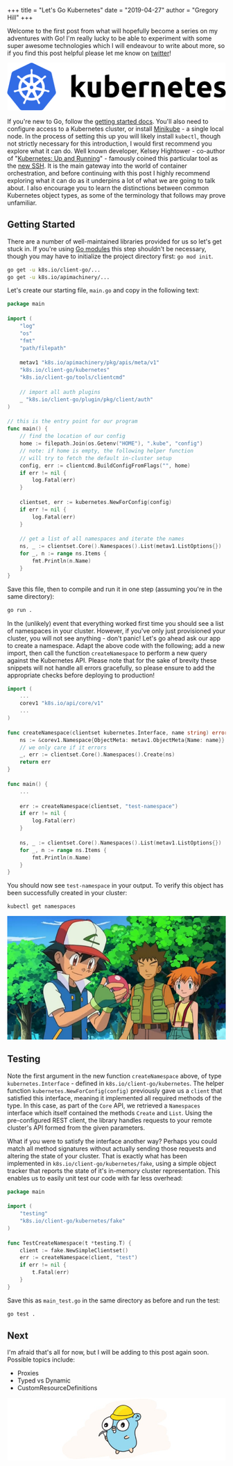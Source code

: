 +++
title = "Let's Go Kubernetes"
date = "2019-04-27"
author = "Gregory Hill"
+++

Welcome to the first post from what will hopefully become a series on my adventures with Go! I'm really lucky to be able to experiment with some super awesome 
technologies which I will endeavour to write about more, so if you find this post helpful please let me know on [twitter](https://twitter.com/gregorydhill)!

![Kubernetes Logo](/img/kubernetes.png)

If you're new to Go, follow the [getting started docs](https://golang.org/doc/install). You'll also need to configure access to a Kubernetes cluster, 
or install [Minikube](https://kubernetes.io/docs/setup/minikube/) - a single local node. In the process of setting this up you will likely install
`kubectl`, though not strictly necessary for this introduction, I would first recommend you explore what it can do. Well known developer, Kelsey Hightower - 
co-author of "[Kubernetes: Up and Running](http://shop.oreilly.com/product/0636920043874.do)" - famously coined this particular tool as the [new SSH](https://twitter.com/kelseyhightower/status/1070413458045202433).
It is the main gateway into the world of container orchestration, and before continuing with this post I highly recommend exploring what it can do as it 
underpins a lot of what we are going to talk about. I also encourage you to learn the distinctions between common Kubernetes object types, as some of the
terminology that follows may prove unfamiliar.

## Getting Started

There are a number of well-maintained libraries provided for us so let's get stuck in. If you're using [Go modules](https://github.com/golang/go/wiki/Modules)
this step shouldn't be necessary, though you may have to initialize the project directory first: `go mod init`.

```bash
go get -u k8s.io/client-go/...
go get -u k8s.io/apimachinery/...
```

Let's create our starting file, `main.go` and copy in the following text:

```go
package main

import (
	"log"
	"os"
	"fmt"
	"path/filepath"

	metav1 "k8s.io/apimachinery/pkg/apis/meta/v1"
	"k8s.io/client-go/kubernetes"
	"k8s.io/client-go/tools/clientcmd"

	// import all auth plugins
	_ "k8s.io/client-go/plugin/pkg/client/auth"
)

// this is the entry point for our program
func main() {
	// find the location of our config
	home := filepath.Join(os.Getenv("HOME"), ".kube", "config")
	// note: if home is empty, the following helper function
	// will try to fetch the default in-cluster setup
	config, err := clientcmd.BuildConfigFromFlags("", home)
	if err != nil {
		log.Fatal(err)
	}

	clientset, err := kubernetes.NewForConfig(config)
	if err != nil {
		log.Fatal(err)
	}

	// get a list of all namespaces and iterate the names
	ns, _ := clientset.Core().Namespaces().List(metav1.ListOptions{})
	for _, n := range ns.Items {
		fmt.Println(n.Name)
	}
}
```

Save this file, then to compile and run it in one step (assuming you're in the same directory):

```bash
go run .
```

In the (unlikely) event that everything worked first time you should see a list of namespaces in your cluster. However,
if you've only just provisioned your cluster, you will not see anything - don't panic! Let's go ahead ask our app to
create a namespace. Adapt the above code with the following; add a new import, then call the function `createNamespace` 
to perform a new query against the Kubernetes API. Please note that for the sake of brevity these snippets will not handle 
all errors gracefully, so please ensure to add the appropriate checks before deploying to production!

```go
import (
	...
	corev1 "k8s.io/api/core/v1"
	...
)

func createNamespace(clientset kubernetes.Interface, name string) error {
	ns := &corev1.Namespace{ObjectMeta: metav1.ObjectMeta{Name: name}}
	// we only care if it errors
	_, err := clientset.Core().Namespaces().Create(ns)
	return err
}

func main() {
	...

	err := createNamespace(clientset, "test-namespace")
	if err != nil {
		log.Fatal(err)
	}

	ns, _ := clientset.Core().Namespaces().List(metav1.ListOptions{})
	for _, n := range ns.Items {
		fmt.Println(n.Name)
	}
}
```

You should now see `test-namespace` in your output. To verify this object has been successfully created in your cluster:

```bash
kubectl get namespaces
```

![Gotta catch 'em all](/img/pokemon.png)

## Testing

Note the first argument in the new function `createNamespace` above, of type `kubernetes.Interface` - defined in `k8s.io/client-go/kubernetes`. The helper
function `kubernetes.NewForConfig(config)` previously gave us a `client` that satisfied this interface, meaning it implemented all required methods of the type.
In this case, as part of the `Core` API, we retrieved a `Namespaces` interface which itself contained the methods `Create` and `List`. Using the pre-configured 
REST client, the library handles requests to your remote cluster's API formed from the given parameters. 

What if you were to satisfy the interface another way? Perhaps you could match all method signatures without actually sending those requests and altering the state
of your cluster. That is exactly what has been implemented in `k8s.io/client-go/kubernetes/fake`, using a simple object tracker that reports the state of it's in-memory 
cluster representation. This enables us to easily unit test our code with far less overhead:

```go
package main

import (
	"testing"
	"k8s.io/client-go/kubernetes/fake"
)

func TestCreateNamespace(t *testing.T) {
	client := fake.NewSimpleClientset()
	err := createNamespace(client, "test")
	if err != nil {
		t.Fatal(err)
	}
}
```

Save this as `main_test.go` in the same directory as before and run the test:

```bash
go test .
```

## Next

I'm afraid that's all for now, but I will be adding to this post again soon. Possible topics include:

* Proxies
* Typed vs Dynamic
* CustomResourceDefinitions

![Mining Gopher - Under Construction](/img/mining_gopher.jpeg)

